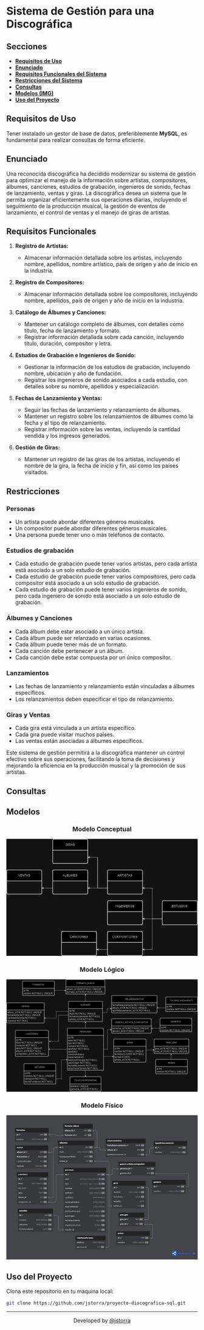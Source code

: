 # Sistema de Gestión para una Discográfica

## Secciones

- [**Requisitos de Uso**](#requisitos-de-uso)
- [**Enunciado**](#enunciado)
- [**Requisitos Funcionales del Sistema**](#requisitos-funcionales)
- [**Restricciones del Sistema**](#restricciones)
- [**Consultas**](#consultas)
- [**Modelos (IMG)**](#modelos)
- [**Uso del Proyecto**](#uso-del-proyecto)

## Requisitos de Uso

Tener instalado un gestor de base de datos, preferiblemente **MySQL**, es fundamental para realizar consultas de forma eficiente.

## Enunciado

Una reconocida discográfica ha decidido modernizar su sistema de gestión para optimizar el manejo de la información sobre artistas, compositores, álbumes, canciones, estudios de grabación, ingenieros de sonido, fechas de lanzamiento, ventas y giras. La discográfica desea un sistema que le permita organizar eficientemente sus operaciones diarias, incluyendo el seguimiento de la producción musical, la gestión de eventos de lanzamiento, el control de ventas y el manejo de giras de artistas.

## Requisitos Funcionales

1. **Registro de Artistas:**
   - Almacenar información detallada sobre los artistas, incluyendo nombre, apellidos, nombre artístico, país de origen y año de inicio en la industria.

2. **Registro de Compositores:**
   - Almacenar información detallada sobre los compositores, incluyendo nombre, apellidos, país de origen y año de inicio en la industria.

3. **Catálogo de Álbumes y Canciones:**
   - Mantener un catálogo completo de álbumes, con detalles como título, fecha de lanzamiento y formato.
   - Registrar información detallada sobre cada canción, incluyendo título, duración, compositor y letra.

4. **Estudios de Grabación e Ingenieros de Sonido:**
   - Gestionar la información de los estudios de grabación, incluyendo nombre, ubicación y año de fundación.
   - Registrar los ingenieros de sonido asociados a cada estudio, con detalles sobre su nombre, apellidos y especialización.

5. **Fechas de Lanzamiento y Ventas:**
   - Seguir las fechas de lanzamiento y relanzamiento de álbumes.
   - Mantener un registro sobre los relanzamientos de álbumes como la fecha y el tipo de relanzamiento.
   - Registrar información sobre las ventas, incluyendo la cantidad vendida y los ingresos generados.

6. **Gestión de Giras:**
   - Mantener un registro de las giras de los artistas, incluyendo el nombre de la gira, la fecha de inicio y fin, así como los países visitados.

## Restricciones

### Personas

- Un artista puede abordar diferentes géneros musicales.
- Un compositor puede abordar diferentes géneros musicales.
- Una persona puede tener uno o más teléfonos de contacto.

### Estudios de grabación

- Cada estudio de grabación puede tener varios artistas, pero cada artista está asociado a un solo estudio de grabación.
- Cada estudio de grabación puede tener varios compositores, pero cada compositor está asociado a un solo estudio de grabación.
- Cada estudio de grabación puede tener varios ingenieros de sonido, pero cada ingeniero de sonido está asociado a un solo estudio de grabación.

### Álbumes y Canciones

- Cada álbum debe estar asociado a un único artista.
- Cada álbum puede ser relanzado en varias ocasiones.
- Cada álbum puede tener más de un formato.
- Cada canción debe pertenecer a un álbum.
- Cada canción debe estar compuesta por un único compositor.

### Lanzamientos

- Las fechas de lanzamiento y relanzamiento están vinculadas a álbumes específicos.
- Los relanzamientos deben especificar el tipo de relanzamiento.

### Giras y Ventas

- Cada gira está vinculada a un artista específico.
- Cada gira puede visitar muchos países.
- Las ventas están asociadas a álbumes especificos.

Este sistema de gestión permitirá a la discográfica mantener un control efectivo sobre sus operaciones, facilitando la toma de decisiones y mejorando la eficiencia en la producción musical y la promoción de sus artistas.

## Consultas

## Modelos

<div align="center">
   <h3><b>Modelo Conceptual</b></h3>
   <img src="./img/modelo_conceptual.png">
   <h3><b>Modelo Lógico</b></h3>
   <img src="./img/modelo_logico.png">
   <h3><b>Modelo Físico</b></h3>
   <img src="./img/modelo_fisico.png">
</div>

## Uso del Proyecto

Clona este repositorio en tu maquina local:

```BASH
git clone https://github.com/jstorra/proyecto-discografica-sql.git
```

---

<p align="center">Developed by <a href="https://github.com/jstorra">@jstorra</a></p>
